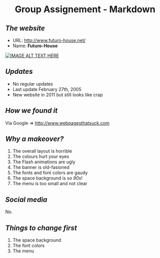 # <p align="center">**Group Assignement - Markdown**

## *The website*

* URL: http://www.futuro-house.net/
* Name: **Futuro-House**

[![IMAGE ALT TEXT HERE](https://www.inexhibit.com/wp-content/uploads/2017/03/Futuro-House-Suuonen-Central-Saint-Martins-London-01.jpg)](https://www.youtube.com/watch?v=IvAd1e5_AjE)

## *Updates*

* No regular updates
* Last update February 27th, 2005
* New website in 2011 but still looks like crap

## *How we found it*

Via Google => http://www.webpagesthatsuck.com

## *Why a makeover?*

1. The overall layout is horrible
2. The colours hurt your eyes
3. The Flash animations are ugly
4. The banner is old-fasioned
5. The fonts and font colors are gaudy
6. The space background is _so 90s_!
7. The menu is too small and not clear

## *Social media*

No.

## *Things to change first*

1. The space background
2. The font colors
3. The menu
